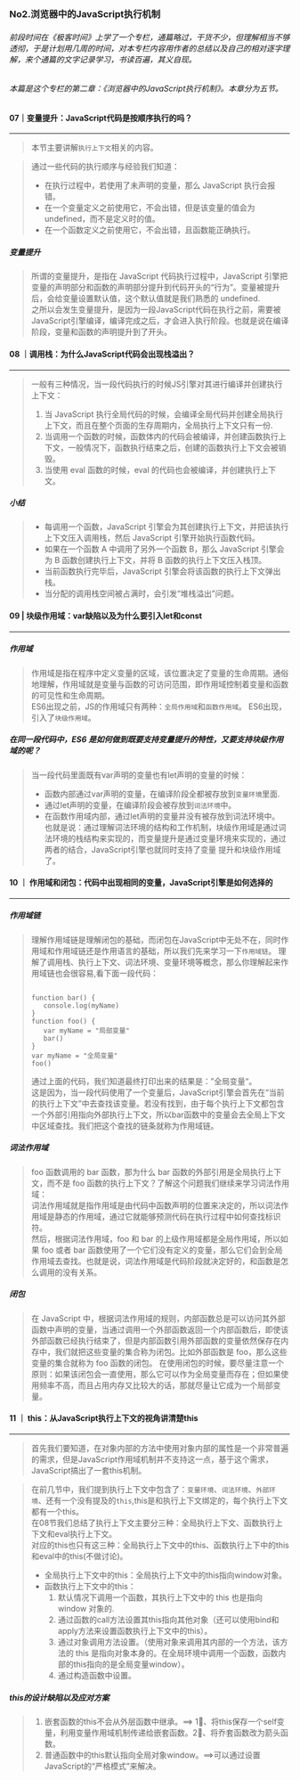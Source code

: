 ### No2.浏览器中的JavaScript执行机制

###### 前段时间在《极客时间》上学了一个专栏，通篇略过，干货不少，但理解相当不够透彻，于是计划用几周的时间，对本专栏内容用作者的总结以及自己的相对逐字理解，来个通篇的文字记录学习，书读百遍，其义自现。  

###### 本篇是这个专栏的第二章：《浏览器中的JavaScript执行机制》。本章分为五节。
<!--more-->
#### 07｜变量提升：JavaScript代码是按顺序执行的吗？
---
> 本节主要讲解`执行上下文`相关的内容。

> 通过一些代码的执行顺序与经验我们知道：    
> + 在执行过程中，若使用了未声明的变量，那么 JavaScript 执行会报错。    
> + 在一个变量定义之前使用它，不会出错，但是该变量的值会为 undefined，而不是定义时的值。    
> + 在一个函数定义之前使用它，不会出错，且函数能正确执行。
##### 变量提升
> 所谓的变量提升，是指在 JavaScript 代码执行过程中，JavaScript 引擎把变量的声明部分和函数的声明部分提升到代码开头的“行为”。变量被提升后，会给变量设置默认值，这个默认值就是我们熟悉的 undefined.    
> 之所以会发生变量提升，是因为一段JavaScript代码在执行之前，需要被JavaScript引擎编译，编译完成之后，才会进入执行阶段。也就是说在编译阶段，变量和函数的声明提升到了开头。    

#### 08 ｜调用栈：为什么JavaScript代码会出现栈溢出？
---
> 一般有三种情况，当一段代码执行的时候JS引擎对其进行编译并创建执行上下文：
> 1. 当 JavaScript 执行全局代码的时候，会编译全局代码并创建全局执行上下文，而且在整个页面的生存周期内，全局执行上下文只有一份.  
> 2. 当调用一个函数的时候，函数体内的代码会被编译，并创建函数执行上下文，一般情况下，函数执行结束之后，创建的函数执行上下文会被销毁。   
> 3. 当使用 eval 函数的时候，eval 的代码也会被编译，并创建执行上下文。
##### 小结
> + 每调用一个函数，JavaScript 引擎会为其创建执行上下文，并把该执行上下文压入调用栈，然后 JavaScript 引擎开始执行函数代码。 
> + 如果在一个函数 A 中调用了另外一个函数 B，那么 JavaScript 引擎会为 B 函数创建执行上下文，并将 B 函数的执行上下文压入栈顶。   
> + 当前函数执行完毕后，JavaScript 引擎会将该函数的执行上下文弹出栈。   
> + 当分配的调用栈空间被占满时，会引发“堆栈溢出”问题。

#### 09 | 块级作用域：var缺陷以及为什么要引入let和const
---
##### 作用域
> 作用域是指在程序中定义变量的区域，该位置决定了变量的生命周期。通俗地理解，作用域就是变量与函数的可访问范围，即作用域控制着变量和函数的可见性和生命周期。  
> ES6出现之前，JS的作用域只有两种：`全局作用域`和`函数作用域`。 ES6出现，引入了`块级作用域`。

##### 在同一段代码中，ES6 是如何做到既要支持变量提升的特性，又要支持块级作用域的呢？
> 当一段代码里面既有var声明的变量也有let声明的变量的时候：  
> + 函数内部通过var声明的变量，在编译阶段全都被存放到`变量环境`里面.  
> + 通过let声明的变量，在编译阶段会被存放到`词法环境`中。 
> + 在函数作用域内部，通过let声明的变量并没有被存放到词法环境中。  
> 也就是说：通过理解词法环境的结构和工作机制，块级作用域是通过词法环境的栈结构来实现的，而变量提升是通过变量环境来实现的，通过两者的结合，JavaScript引擎也就同时支持了变量 提升和块级作用域了。

#### 10 ｜ 作用域和闭包：代码中出现相同的变量，JavaScript引擎是如何选择的 
---
##### 作用域链
> 理解作用域链是理解闭包的基础，而闭包在JavaScript中无处不在，同时作用域和作用域链还是作用语言的基础，所以我们先来学习一下`作用域链`。
> 理解了调用栈、执行上下文、词法环境、变量环境等概念，那么你理解起来作用域链也会很容易,看下面一段代码：
>```
>
> function bar() {
>    console.log(myName)
> }
> function foo() {
>    var myName = "局部变量"
>    bar()
> }
> var myName = "全局变量"
> foo()
>``` 
> 通过上面的代码，我们知道最终打印出来的结果是：”全局变量“。  
> 这是因为，当一段代码使用了一个变量后，JavaScript引擎会首先在“当前的执行上下文”中去查找该变量。若没有找到，由于每个执行上下文都包含一个外部引用指向外部执行上下文，所以bar函数中的变量会去全局上下文中区域查找。我们把这个查找的链条就称为作用域链。
##### 词法作用域
> foo 函数调用的 bar 函数，那为什么 bar 函数的外部引用是全局执行上下文，而不是 foo 函数的执行上下文？了解这个问题我们继续来学习词法作用域：  
> 词法作用域就是指作用域是由代码中函数声明的位置来决定的，所以词法作用域是静态的作用域，通过它就能够预测代码在执行过程中如何查找标识符。  
> 然后，根据词法作用域，foo 和 bar 的上级作用域都是全局作用域，所以如果 foo 或者 bar 函数使用了一个它们没有定义的变量，那么它们会到全局作用域去查找。也就是说，词法作用域是代码阶段就决定好的，和函数是怎么调用的没有关系。
##### 闭包  
> 在 JavaScript 中，根据词法作用域的规则，内部函数总是可以访问其外部函数中声明的变量，当通过调用一个外部函数返回一个内部函数后，即使该外部函数已经执行结束了，但是内部函数引用外部函数的变量依然保存在内存中，我们就把这些变量的集合称为闭包。比如外部函数是 foo，那么这些变量的集合就称为 foo 函数的闭包。 
> 在使用闭包的时候，要尽量注意一个原则：如果该闭包会一直使用，那么它可以作为全局变量而存在；但如果使用频率不高，而且占用内存又比较大的话，那就尽量让它成为一个局部变量。

#### 11 ｜ this：从JavaScript执行上下文的视角讲清楚this
---
> 首先我们要知道，在对象内部的方法中使用对象内部的属性是一个非常普遍的需求，但是JavaScript作用域机制并不支持这一点，基于这个需求，JavaScript搞出了一套this机制。    

> 在前几节中，我们提到执行上下文中包含了：`变量环境`、`词法环境`、`外部环境`、还有一个没有提及的`this`,this是和执行上下文绑定的，每个执行上下文都有一个this。   
> 在08节我们总结了执行上下文主要分三种：全局执行上下文、函数执行上下文和eval执行上下文。    
> 对应的this也只有这三种：全局执行上下文中的this、函数执行上下中的this和eval中的this(不做讨论)。    
> + 全局执行上下文中的this：全局执行上下文中的this指向window对象。  
> + 函数执行上下文中的this：
>   1. 默认情况下调用一个函数，其执行上下文中的 this 也是指向 window 对象的.  
>   2. 通过函数的call方法设置其this指向其他对象（还可以使用bind和apply方法来设置函数执行上下文中的this）。   
>   3. 通过对象调用方法设置。（使用对象来调用其内部的一个方法，该方法的 this 是指向对象本身的。在全局环境中调用一个函数，函数内部的this指向的是全局变量window）。   
>   4. 通过构造函数中设置。   
##### this的设计缺陷以及应对方案
> 1. 嵌套函数的this不会从外层函数中继承。==>  1⃣️、将this保存一个self变量，利用变量作用域机制传递给嵌套函数。2⃣️、将乔套函数改为箭头函数。   
> 2. 普通函数中的this默认指向全局对象window。==>可以通过设置JavaScript的“严格模式”来解决。

